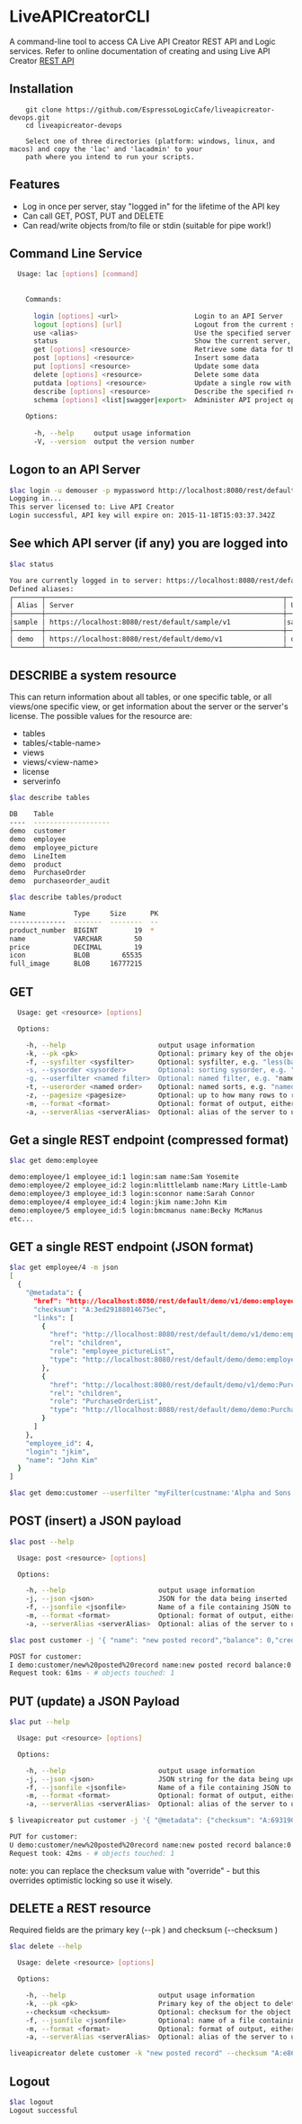 

# LiveAPICreatorCLI
A command-line tool to access CA Live API Creator REST API and Logic services.
Refer to online documentation of creating and using Live API Creator [REST API](https://docops.ca.com/ca-live-api-creator/5-0/en/) 

## Installation

```aidl
    git clone https://github.com/EspressoLogicCafe/liveapicreator-devops.git
    cd liveapicreator-devops
    
    Select one of three directories (platform: windows, linux, and macos) and copy the 'lac' and 'lacadmin' to your
    path where you intend to run your scripts.
```


## Features

* Log in once per server, stay "logged in" for the lifetime of the API key
* Can call GET, POST, PUT and DELETE
* Can read/write objects from/to file or stdin (suitable for pipe work!)

## Command Line Service
```sh
  Usage: lac [options] [command]
  
  
    Commands:
  
      login [options] <url>                   Login to an API Server
      logout [options] [url]                  Logout from the current server, or a specific server
      use <alias>                             Use the specified server by default
      status                                  Show the current server, and any defined server aliases
      get [options] <resource>                Retrieve some data for the given resource/table/view
      post [options] <resource>               Insert some data
      put [options] <resource>                Update some data
      delete [options] <resource>             Delete some data
      putdata [options] <resource>            Update a single row with an upload to a file to a named attribute (-k <key> -c <attr> -f foo.jpg)
      describe [options] <resource>           Describe the specified resource, can be: tables[/tablename], views[/viewname], resources, functions, license, serverinfo
      schema [options] <list|swagger|export>  Administer API project options for an account.
  
    Options:
  
      -h, --help     output usage information
      -V, --version  output the version number


```

## Logon to an API Server
```sh
$lac login -u demouser -p mypassword http://localhost:8080/rest/default/demo/v1
Logging in...
This server licensed to: Live API Creator
Login successful, API key will expire on: 2015-11-18T15:03:37.342Z
```


## See which API server (if any) you are logged into
```sh
$lac status

You are currently logged in to server: https://localhost:8080/rest/default/demo/v1 as user: demo
Defined aliases:
┌───────┬───────────────────────────────────────────────────────────┬───────┐
│ Alias │ Server                                                    │ User  │
├───────┼───────────────────────────────────────────────────────────┼───────┤
│sample │ https://localhost:8080/rest/default/sample/v1             │sample │
├───────┼───────────────────────────────────────────────────────────┼───────┤
│ demo  │ https://localhost:8080/rest/default/demo/v1               │ demo  │
└───────┴───────────────────────────────────────────────────────────┴───────┘
```


## DESCRIBE a system resource
This can return information about all tables, or one specific table,
or all views/one specific view, or get information about the server
or the server's license. The possible values for the resource are:

* tables
* tables/&lt;table-name>
* views
* views/&lt;view-name>
* license
* serverinfo

```sh
$lac describe tables

DB    Table
----  -------------------
demo  customer
demo  employee
demo  employee_picture
demo  LineItem
demo  product
demo  PurchaseOrder
demo  purchaseorder_audit
```

```sh
$lac describe tables/product

Name            Type     Size      PK
--------------  -------  --------  --
product_number  BIGINT         19  *
name            VARCHAR        50
price           DECIMAL        19
icon            BLOB        65535
full_image      BLOB     16777215
```


## GET
```sh
  Usage: get <resource> [options]

  Options:

    -h, --help                       output usage information
    -k, --pk <pk>                    Optional: primary key of the object to retrieve
    -f, --sysfilter <sysfilter>      Optional: sysfilter, e.g. "less(balance:1000) or equal(name:'SomeName')
    -s, --sysorder <sysorder>        Optional: sorting sysorder, e.g. "(balance asc,name desc_uc)"
    -g, --userfilter <named filter>  Optional: named filter, e.g. "namedFilter(columnName:'SomeName')
    -t, --userorder <named order>    Optional: named sorts, e.g. "namedSort([columnName])"
    -z, --pagesize <pagesize>        Optional: up to how many rows to return per level
    -m, --format <format>            Optional: format of output, either text (default), json or compactjson    --truncate <length>
    -a, --serverAlias <serverAlias>  Optional: alias of the server to use if other than the current default server
```


## Get a single REST endpoint (compressed format)
```sh
$lac get demo:employee

demo:employee/1 employee_id:1 login:sam name:Sam Yosemite
demo:employee/2 employee_id:2 login:mlittlelamb name:Mary Little-Lamb
demo:employee/3 employee_id:3 login:sconnor name:Sarah Connor
demo:employee/4 employee_id:4 login:jkim name:John Kim
demo:employee/5 employee_id:5 login:bmcmanus name:Becky McManus
etc...
```

## GET a single REST endpoint (JSON format)
```sh
$lac get employee/4 -m json
[
  {
    "@metadata": {
      "href": "http://localhost:8080/rest/default/demo/v1/demo:employee/4",
      "checksum": "A:3ed29188014675ec",
      "links": [
        {
          "href": "http://llocalhost:8080/rest/default/demo/v1/demo:employee_picture?filter=employee_id%20%3D%204",
          "rel": "children",
          "role": "employee_pictureList",
          "type": "http://localhost:8080/rest/default/demo/demo:employee_picture"
        },
        {
          "href": "http://localhost:8080/rest/default/demo/v1/demo:PurchaseOrder?filter=salesrep_id%20%3D%204",
          "rel": "children",
          "role": "PurchaseOrderList",
          "type": "http://llocalhost:8080/rest/default/demo/demo:PurchaseOrder"
        }
      ]
    },
    "employee_id": 4,
    "login": "jkim",
    "name": "John Kim"
  }
]

$lac get demo:customer --userfilter "myFilter(custname:'Alpha and Sons')" --userorder "sortByName"
```

## POST (insert) a JSON payload

```sh
$lac post --help

  Usage: post <resource> [options]

  Options:

    -h, --help                       output usage information
    -j, --json <json>                JSON for the data being inserted
    -f, --jsonfile <jsonfile>        Name of a file containing JSON to be inserted, or stdin to read from stdin
    -m, --format <format>            Optional: format of output, either text (default), json or compactjson
    -a, --serverAlias <serverAlias>  Optional: alias of the server to use if other than the current default server

$lac post customer -j '{ "name": "new posted record","balance": 0,"credit_limit": 9000 }'

POST for customer:
I demo:customer/new%20posted%20record name:new posted record balance:0 credit_limit:9000
Request took: 61ms - # objects touched: 1
```

## PUT (update) a JSON Payload

```sh
$lac put --help

  Usage: put <resource> [options]

  Options:

    -h, --help                       output usage information
    -j, --json <json>                JSON string for the data being updated
    -f, --jsonfile <jsonfile>        Name of a file containing JSON to be updated, or stdin to read from stdin
    -m, --format <format>            Optional: format of output, either text (default), json or compactjson
    -a, --serverAlias <serverAlias>  Optional: alias of the server to use if other than the current default server

$ liveapicreator put customer -j '{ "@metadata": {"checksum": "A:693190f461f5402e"  }, "name": "new posted record", "credit_limit": 8000  }'

PUT for customer:
U demo:customer/new%20posted%20record name:new posted record balance:0 credit_limit:8000
Request took: 42ms - # objects touched: 1
```
note: you can replace the checksum value with "override" - but this overrides optimistic locking so use it wisely.

## DELETE a REST resource
Required fields are the primary key (--pk <pkey>) and checksum (--checksum <value>)

```sh
$lac delete --help

  Usage: delete <resource> [options]

  Options:

    -h, --help                       output usage information
    -k, --pk <pk>                    Primary key of the object to delete
    --checksum <checksum>            Optional: checksum for the object to delete, or "override". If not specified, the object will be retrieved then deleted.
    -f, --jsonfile <jsonfile>        Optional: name of a file containing JSON to be deleted, or stdin to read from stdin
    -m, --format <format>            Optional: format of output, either text (default), json or compactjson
    -a, --serverAlias <serverAlias>  Optional: alias of the server to use if other than the current default server

liveapicreator delete customer -k "new posted record" --checksum "A:e86aea2e0a4e74bf"
```
## Logout

```sh
$lac logout
Logout successful
```
